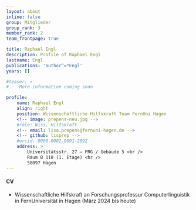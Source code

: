 ```yaml
---
layout: about
inline: false
group: Mitglieder
group_rank: 3
member_rank: 2
team_frontpage: true

title: Raphael Engl
description: Profile of Raphael Engl
lastname: Engl
publications: 'author^=*Engl'
years: []

#teaser: >
#    More information coming soon

profile:
    name: Raphael Engl
    align: right
    position: Wissenschaftliche Hilfskraft Team FernUni Hagen
    <!-- image: prepens-neu.jpg -->
    #role: Wiss. Hilfskraft
    <!-- email: lisa.prepens@fernuni-hagen.de -->
    <!-- github: lisprep -->
    #orcid: 0000-0002-9091-2892
    address: >
        Universitätsstr. 27 – PRG / Gebäude 5 <br />
        Raum B 118 (1. Etage) <br />
        58097 Hagen
---
```


#### CV

- Wissenschaftliche Hilfskraft an Forschungsprofessur Computerlinguistik in FernUniversität in Hagen (März 2024 bis heute)
<!-- - B.Sc. in Angewandte Kognitions- und Medienwissenschaft, Universität Duisburg-Essen (März 2018) -->
